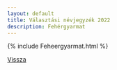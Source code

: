```yaml
---
layout: default
title: Választási névjegyzék 2022
description: Fehérgyarmat
---
```


{% include Feheergyarmat.html %}

[Vissza](./)